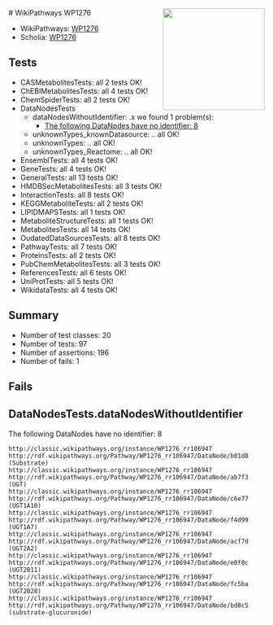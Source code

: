 <img style="float: right; width: 200px" src="https://upload.wikimedia.org/wikipedia/commons/thumb/8/83/Wplogo_with_text_500.png/640px-Wplogo_with_text_500.png" />
# WikiPathways WP1276

* WikiPathways: [WP1276](https://wikipathways.org/pathways/WP1276)
* Scholia: [WP1276](https://scholia.toolforge.org/wikipathways/WP1276)
## Tests
* CASMetabolitesTests: all 2 tests OK!
* ChEBIMetabolitesTests: all 4 tests OK!
* ChemSpiderTests: all 2 tests OK!
* DataNodesTests
    * dataNodesWithoutIdentifier: .x we found 1 problem(s):
        * [The following DataNodes have no identifier: 8](#d2d32fa7)
    * unknownTypes_knownDatasource: .. all OK!
    * unknownTypes: .. all OK!
    * unknownTypes_Reactome: .. all OK!
* EnsemblTests: all 4 tests OK!
* GeneTests: all 4 tests OK!
* GeneralTests: all 13 tests OK!
* HMDBSecMetabolitesTests: all 3 tests OK!
* InteractionTests: all 8 tests OK!
* KEGGMetaboliteTests: all 2 tests OK!
* LIPIDMAPSTests: all 1 tests OK!
* MetaboliteStructureTests: all 1 tests OK!
* MetabolitesTests: all 14 tests OK!
* OudatedDataSourcesTests: all 8 tests OK!
* PathwayTests: all 7 tests OK!
* ProteinsTests: all 2 tests OK!
* PubChemMetabolitesTests: all 3 tests OK!
* ReferencesTests: all 6 tests OK!
* UniProtTests: all 5 tests OK!
* WikidataTests: all 4 tests OK!


## Summary

* Number of test classes: 20
* Number of tests: 97
* Number of assertions: 196
* Number of fails: 1

## Fails

<a name="d2d32fa7" />

## DataNodesTests.dataNodesWithoutIdentifier

The following DataNodes have no identifier: 8
```
http://classic.wikipathways.org/instance/WP1276_rr106947 http://rdf.wikipathways.org/Pathway/WP1276_rr106947/DataNode/b01d8 (Substrate)
http://classic.wikipathways.org/instance/WP1276_rr106947 http://rdf.wikipathways.org/Pathway/WP1276_rr106947/DataNode/ab7f3 (UGT)
http://classic.wikipathways.org/instance/WP1276_rr106947 http://rdf.wikipathways.org/Pathway/WP1276_rr106947/DataNode/c6e77 (UGT1A10)
http://classic.wikipathways.org/instance/WP1276_rr106947 http://rdf.wikipathways.org/Pathway/WP1276_rr106947/DataNode/f4d99 (UGT1A7)
http://classic.wikipathways.org/instance/WP1276_rr106947 http://rdf.wikipathways.org/Pathway/WP1276_rr106947/DataNode/acf7d (UGT2A2)
http://classic.wikipathways.org/instance/WP1276_rr106947 http://rdf.wikipathways.org/Pathway/WP1276_rr106947/DataNode/e0f0c (UGT2B11)
http://classic.wikipathways.org/instance/WP1276_rr106947 http://rdf.wikipathways.org/Pathway/WP1276_rr106947/DataNode/fc5ba (UGT2B28)
http://classic.wikipathways.org/instance/WP1276_rr106947 http://rdf.wikipathways.org/Pathway/WP1276_rr106947/DataNode/bd8c5 (substrate-glucuronide)
```

